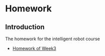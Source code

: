 # Homework

## Introduction 

The homework for the intelligent robot course

- [Homework of Week3](https://github.com/Intelligent-Robot-Course/Homework/tree/main/week3)

